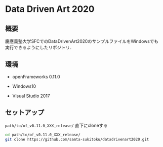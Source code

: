 # Data Driven Art 2020

## 概要

慶應義塾大学SFCでのDataDrivenArt2020のサンプルファイルをWindowsでも実行できるようにしたリポジトリ．

## 環境

* openFrameworks 0.11.0

* Windows10

* Visual Studio 2017

## セットアップ

`path/to/of_v0.11.0_XXX_release/` 直下にcloneする

```bash
cd path/to/of_v0.11.0_XXX_release/
git clone https://github.com/santa-sukitoku/datadrivenart2020.git
```

